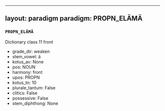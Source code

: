 
---
layout: paradigm
paradigm: PROPN_ELÄMÄ
---
### ` PROPN_ELÄMÄ `

Dictionary class 11 front
* grade_dir: weaken
* stem_vowel: ä
* kotus_av: None
* pos: NOUN
* harmony: front
* upos: PROPN
* kotus_tn: 10
* plurale_tantum: False
* clitics: False
* possessive: False
* stem_diphthong: None
